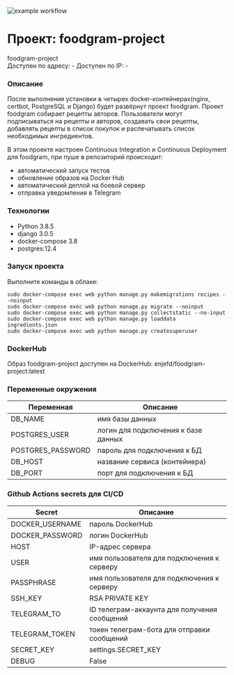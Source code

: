 ![example workflow](https://github.com/enjef/foodgram-project/actions/workflows/foodgram_workflow.yml/badge.svg)
# Проект: foodgram-project
foodgram-project\
Доступен по адресу: -
Доступен по IP: -

### Описание
После выполнения установки в четырех docker-контейнерах(nginx, certbot, PostgreSQL и Django) будет развёрнут проект foodgram.
Проект foodgram собирает рецепты авторов. 
Пользователи могут подписываться на рецепты и авторов, создавать свои рецепты, добавлять рецепты в список покупок и распечатывать список необходимых ингредиентов.

В этом проекте настроен Continuous Integration и Continuous Deployment для foodgram, при пуше в репозиторий происходит:

- автоматический запуск тестов
- обновление образов на Docker Hub
- автоматический деплой на боевой сервер
- отправка уведомления в Telegram

### Технологии
- Python 3.8.5
- django 3.0.5
- docker-compose 3.8
- postgres:12.4

### Запуск проекта
Выполните команды в облаке:
```
sudo docker-compose exec web python manage.py makemigrations recipes --noinput
sudo docker-compose exec web python manage.py migrate --noinput
sudo docker-compose exec web python manage.py collectstatic --no-input
sudo docker-compose exec web python manage.py loaddata ingredients.json
sudo docker-compose exec web python manage.py createsuperuser
```
### DockerHub
Образ foodgram-project доступен на DockerHub: enjefd/foodgram-project:latest

### Переменные окружения

| Переменная | Описание |
| ------ | ------ |
| DB_NAME | имя базы данных |
| POSTGRES_USER | логин для подключения к базе данных |
| POSTGRES_PASSWORD | пароль для подключения к БД |
| DB_HOST | название сервиса (контейнера) |
| DB_PORT | порт для подключения к БД |



### Github Actions secrets для CI/CD

| Secret | Описание | 
| ------ | ------ |
| DOCKER_USERNAME | пароль DockerHub |
| DOCKER_PASSWORD | логин DockerHub |
| HOST | IP-адрес сервера |
| USER | имя пользователя для подключения к серверу |
| PASSPHRASE | имя пользователя для подключения к серверу |
| SSH_KEY | RSA PRIVATE KEY |
| TELEGRAM_TO | ID телеграм-аккаунта для получения сообщений |
| TELEGRAM_TOKEN | токен телеграм-бота для отправки сообщений |
| SECRET_KEY | settings.SECRET_KEY |
| DEBUG | False |

